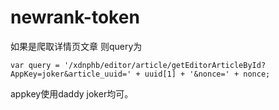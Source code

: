 # newrank-token

如果是爬取详情页文章 
则query为 

`var query = '/xdnphb/editor/article/getEditorArticleById?AppKey=joker&article_uuid=' + uuid[1] + '&nonce=' + nonce;`


appkey使用daddy  joker均可。

